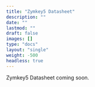 ```yaml
---
title: "Zymkey5 Datasheet"
description: ""
date: ""
lastmod: ""
draft: false
images: []
type: "docs"
layout: "single"
weight: -500
headless: true
---
```


<p>Zymkey5 Datasheet coming soon.</p>

